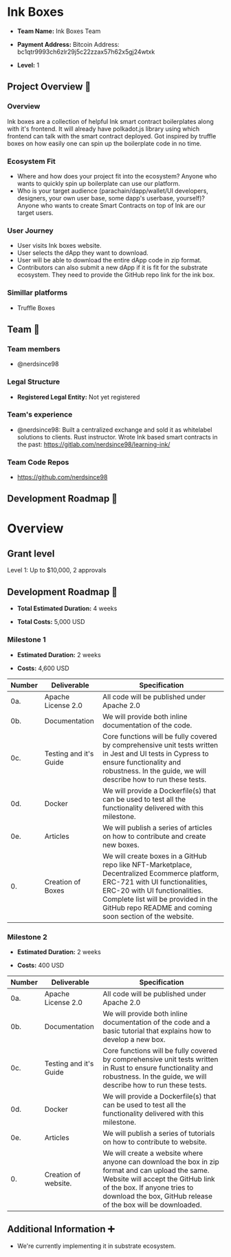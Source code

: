 # Ink Boxes

*  **Team Name:** Ink Boxes Team

*  **Payment Address:** Bitcoin Address: bc1qtr9993ch6zlr29j5c22zzax57h62x5gj24wtxk

*  **Level:** 1


## Project Overview :page_facing_up:

### Overview

Ink boxes are a collection of helpful Ink smart contract boilerplates along with it's frontend. It will already have polkadot.js library using which frontend can talk with the smart contract deployed. Got inspired by truffle boxes on how easily one can spin up the boilerplate code in no time.

### Ecosystem Fit
 - Where and how does your project fit into the ecosystem?
Anyone who wants to quickly spin up boilerplate can use our platform.
 - Who is your target audience (parachain/dapp/wallet/UI developers, designers, your own user base, some dapp's userbase, yourself)?
Anyone who wants to create Smart Contracts on top of Ink are our target users.


### User Journey
 - User visits Ink boxes website.
 - User selects the dApp they want to download.
 - User will be able to download the entire dApp code in zip format.
 - Contributors can also submit a new dApp if it is fit for the substrate ecosystem. They need to provide the GitHub repo link for the ink box.
  

### Simillar platforms

- Truffle Boxes


## Team :busts_in_silhouette:

### Team members

* @nerdsince98

### Legal Structure

*  **Registered Legal Entity:** Not yet registered

### Team's experience

* @nerdsince98: Built a centralized exchange and sold it as whitelabel solutions to clients. Rust instructor. Wrote Ink based smart contracts in the past: https://gitlab.com/nerdsince98/learning-ink/

### Team Code Repos

* https://github.com/nerdsince98

## Development Roadmap :nut_and_bolt:

# Overview

## Grant level

Level 1: Up to $10,000, 2 approvals


## Development Roadmap :nut_and_bolt:

*  **Total Estimated Duration:** 4 weeks

*  **Total Costs:** 5,000 USD

### Milestone 1

*  **Estimated Duration:** 2 weeks

*  **Costs:** 4,600 USD


| Number | Deliverable | Specification |
| ------------- | ------------- | ------------- |
| 0a. | Apache License 2.0 | All code will be published under Apache 2.0 |
| 0b. | Documentation | We will provide both inline documentation of the code. |
| 0c. | Testing and it's Guide | Core functions will be fully covered by comprehensive unit tests written in Jest and UI tests in Cypress to ensure functionality and robustness. In the guide, we will describe how to run these tests. |
| 0d. | Docker | We will provide a Dockerfile(s) that can be used to test all the functionality delivered with this milestone. |
| 0e. | Articles | We will publish a series of articles on how to contribute and create new boxes. |
| 0. | Creation of Boxes | We will create boxes in a GitHub repo like NFT-Marketplace, Decentralized Ecommerce platform, ERC-721 with UI functionalities, ERC-20 with UI functionalities. Complete list will be provided in the GitHub repo README and coming soon section of the website. |

### Milestone 2

*  **Estimated Duration:** 2 weeks

*  **Costs:** 400 USD


| Number | Deliverable | Specification |
| ------------- | ------------- | ------------- |
| 0a. | Apache License 2.0 | All code will be published under Apache 2.0 |
| 0b. | Documentation | We will provide both inline documentation of the code and a basic tutorial that explains how to develop a new box. |
| 0c. | Testing and it's Guide | Core functions will be fully covered by comprehensive unit tests written in Rust to ensure functionality and robustness. In the guide, we will describe how to run these tests. |
| 0d. | Docker | We will provide a Dockerfile(s) that can be used to test all the functionality delivered with this milestone. |
| 0e. | Articles | We will publish a series of tutorials on how to contribute to website. |
| 0. | Creation of website. | We will create a website where anyone can download the box in zip format and can upload the same. Website will accept the GitHub link of the box. If anyone tries to download the box, GitHub release of the box will be downloaded. |


## Additional Information :heavy_plus_sign:

* We're currently implementing it in substrate ecosystem.
